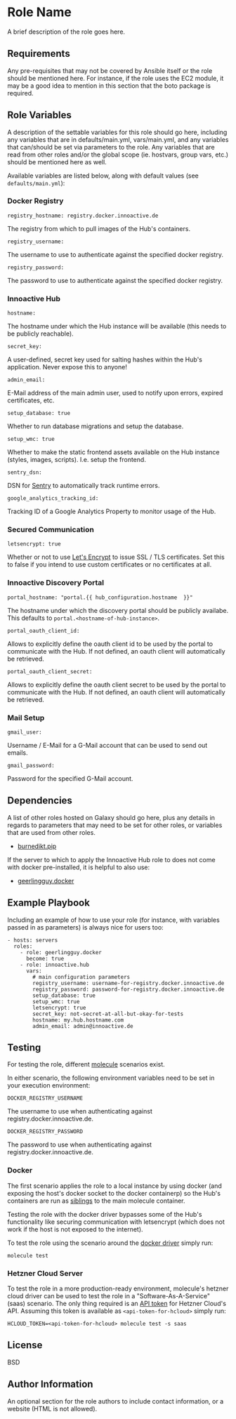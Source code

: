 # Role Name

A brief description of the role goes here.

## Requirements

Any pre-requisites that may not be covered by Ansible itself or the role should be mentioned here. For instance, if the
role uses the EC2 module, it may be a good idea to mention in this section that the boto package is required.

## Role Variables

A description of the settable variables for this role should go here, including any variables that are in
defaults/main.yml, vars/main.yml, and any variables that can/should be set via parameters to the role. Any variables
that are read from other roles and/or the global scope (ie. hostvars, group vars, etc.) should be mentioned here as well.

Available variables are listed below, along with default values (see `defaults/main.yml`):

### Docker Registry

    registry_hostname: registry.docker.innoactive.de

The registry from which to pull images of the Hub's containers.

    registry_username:

The username to use to authenticate against the specified docker registry.

    registry_password:

The password to use to authenticate against the specified docker registry.

### Innoactive Hub

    hostname:

The hostname under which the Hub instance will be available (this needs to be publicly reachable).

    secret_key:

A user-defined, secret key used for salting hashes within the Hub's application. Never expose this to anyone!

    admin_email:

E-Mail address of the main admin user, used to notify upon errors, expired certificates, etc.

    setup_database: true

Whether to run database migrations and setup the database.

    setup_wmc: true

Whether to make the static frontend assets available on the Hub instance (styles, images, scripts). I.e. setup the frontend.

    sentry_dsn:

DSN for [Sentry](https://sentry.io/welcome/) to automatically track runtime errors.

    google_analytics_tracking_id:

Tracking ID of a Google Analytics Property to monitor usage of the Hub.

### Secured Communication

    letsencrypt: true

Whether or not to use [Let's Encrypt](https://letsencrypt.org/) to issue SSL / TLS certificates. Set this to false if
you intend to use custom certificates or no certificates at all.

### Innoactive Discovery Portal

    portal_hostname: "portal.{{ hub_configuration.hostname  }}"

The hostname under which the discovery portal should be publicly availabe. This defaults to `portal.<hostname-of-hub-instance>`.

    portal_oauth_client_id:

Allows to explicitly define the oauth client id to be used by the portal to communicate with the Hub. If not defined,
an oauth client will automatically be retrieved.

    portal_oauth_client_secret:

Allows to explicitly define the oauth client secret to be used by the portal to communicate with the Hub. If not defined,
an oauth client will automatically be retrieved.

### Mail Setup

    gmail_user:

Username / E-Mail for a G-Mail account that can be used to send out emails.

    gmail_password:

Password for the specified G-Mail account.

## Dependencies

A list of other roles hosted on Galaxy should go here, plus any details in regards to parameters that may need to be set
for other roles, or variables that are used from other roles.

- [burnedikt.pip](https://github.com/burnedikt/ansible-role-pip)

If the server to which to apply the Innoactive Hub role to does not come with docker pre-installed, it is helpful to also
use:

- [geerlingguy.docker](https://github.com/geerlingguy/ansible-role-docker)

## Example Playbook

Including an example of how to use your role (for instance, with variables passed in as parameters) is always nice for
users too:

    - hosts: servers
      roles:
        - role: geerlingguy.docker
          become: true
        - role: innoactive.hub
          vars:
            # main configuration parameters
            registry_username: username-for-registry.docker.innoactive.de
            registry_password: password-for-registry.docker.innoactive.de
            setup_database: true
            setup_wmc: true
            letsencrypt: true
            secret_key: not-secret-at-all-but-okay-for-tests
            hostname: my.hub.hostname.com
            admin_email: admin@innoactive.de

## Testing

For testing the role, different [molecule](https://testinfra.readthedocs.io) scenarios exist.

In either scenario, the following environment variables need to be set in your execution environment:

    DOCKER_REGISTRY_USERNAME

The username to use when authenticating against registry.docker.innoactive.de.

    DOCKER_REGISTRY_PASSWORD

The password to use when authenticating against registry.docker.innoactive.de.

### Docker

The first scenario applies the role to a local instance by using docker (and exposing the host's docker socket to the
docker containerp) so the Hub's containers are run as [siblings](https://stackoverflow.com/a/33003273/1142028) to the main
molecule container.

Testing the role with the docker driver bypasses some of the Hub's functionality like securing communication with
letsencrypt (which does not work if the host is not exposed to the internet).

To test the role using the scenario around the [docker driver](https://molecule.readthedocs.io/en/stable/configuration.html#docker)
simply run:

    molecule test

### Hetzner Cloud Server

To test the role in a more production-ready environment, molecule's hetzner cloud driver can be used to test the role
in a "Software-As-A-Service" (saas) scenario. The only thing required is an
[API token](https://docs.hetzner.cloud/#overview-getting-started) for Hetzner Cloud's API. Assuming this token is
available as `<api-token-for-hcloud>` simply run:

    HCLOUD_TOKEN=<api-token-for-hcloud> molecule test -s saas

## License

BSD

## Author Information

An optional section for the role authors to include contact information, or a website (HTML is not allowed).
